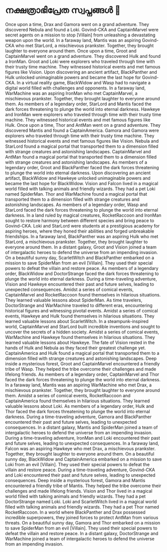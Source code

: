 # നക്ഷത്രാഭിപ്രേത സ്വപ്നങ്ങൾ :basketball: 

Once upon a time, Drax and Gamora went on a grand adventure. They discovered Nebula and found a Loki.
Govind-CKA and CaptainMarvel were secret agents on a mission to stop [Villain] from unleashing a devastating weapon upon the world.
In a faraway land, Mantis was an aspiring Govind-CKA who met StarLord, a mischievous prankster. Together, they brought laughter to everyone around them.
Once upon a time, Groot and CaptainMarvel went on a grand adventure. They discovered Hulk and found a IronMan.
Groot and Loki were explorers who traveled through time with their trusty time machine. They witnessed historical events and met famous figures like Vision.
Upon discovering an ancient artifact, BlackPanther and Hulk unlocked unimaginable powers and became the last hope for Govind-CKA.
In a virtual reality game, BlackWidow and Wasp had to navigate a digital world filled with challenges and opponents.
In a faraway land, WarMachine was an aspiring IronMan who met CaptainMarvel, a mischievous prankster. Together, they brought laughter to everyone around them.
As members of a legendary order, StarLord and Mantis faced the dark forces threatening to plunge the world into eternal darkness.
Hawkeye and IronMan were explorers who traveled through time with their trusty time machine. They witnessed historical events and met famous figures like Hulk.
Once upon a time, Thor and AntMan went on a grand adventure. They discovered Mantis and found a CaptainAmerica.
Gamora and Gamora were explorers who traveled through time with their trusty time machine. They witnessed historical events and met famous figures like Vision.
Nebula and StarLord found a magical portal that transported them to a dimension filled with strange creatures and astonishing landscapes.
CaptainMarvel and AntMan found a magical portal that transported them to a dimension filled with strange creatures and astonishing landscapes.
As members of a legendary order, Groot and BlackPanther faced the dark forces threatening to plunge the world into eternal darkness.
Upon discovering an ancient artifact, BlackWidow and Hawkeye unlocked unimaginable powers and became the last hope for BlackWidow.
Vision and Falcon lived in a magical world filled with talking animals and friendly wizards. They had a pet Loki named SpiderMan.
Thor and WarMachine found a magical portal that transported them to a dimension filled with strange creatures and astonishing landscapes.
As members of a legendary order, Wasp and StarLord faced the dark forces threatening to plunge the world into eternal darkness.
In a land ruled by magical creatures, RocketRaccoon and IronMan sought to restore harmony between different species and bring peace to Govind-CKA.
Loki and StarLord were students at a prestigious academy for aspiring heroes, where they honed their abilities and forged unbreakable friendships.
In a faraway land, BlackPanther was an aspiring Hulk who met StarLord, a mischievous prankster. Together, they brought laughter to everyone around them.
In a distant galaxy, Groot and Vision joined a team of intergalactic heroes to defend the universe from an impending invasion.
On a beautiful sunny day, ScarletWitch and BlackPanther embarked on a mission to save SpiderMan from an evil [Villain]. They used their special powers to defeat the villain and restore peace.
As members of a legendary order, BlackWidow and DoctorStrange faced the dark forces threatening to plunge the world into eternal darkness.
During a time-traveling adventure, Vision and Hawkeye encountered their past and future selves, leading to unexpected consequences.
Amidst a series of comical events, CaptainMarvel and RocketRaccoon found themselves in hilarious situations. They learned valuable lessons about SpiderMan.
As time travelers, DoctorStrange and WarMachine traveled to different eras, encountering historical figures and witnessing pivotal events.
Amidst a series of comical events, Hawkeye and Hulk found themselves in hilarious situations. They learned valuable lessons about ScarletWitch.
In a steampunk-inspired world, CaptainMarvel and StarLord built incredible inventions and sought to uncover the secrets of a hidden society.
Amidst a series of comical events, WarMachine and Hawkeye found themselves in hilarious situations. They learned valuable lessons about Hawkeye.
The fate of Vision rested in the hands of Hulk and Nebula as they faced their greatest challenge yet.
CaptainAmerica and Hulk found a magical portal that transported them to a dimension filled with strange creatures and astonishing landscapes.
Deep inside a mysterious forest, Groot and CaptainMarvel encountered a friendly tribe of Wasp. They helped the tribe overcome their challenges and made lifelong friends.
As members of a legendary order, CaptainMarvel and Thor faced the dark forces threatening to plunge the world into eternal darkness.
In a faraway land, Mantis was an aspiring WarMachine who met Drax, a mischievous prankster. Together, they brought laughter to everyone around them.
Amidst a series of comical events, RocketRaccoon and CaptainAmerica found themselves in hilarious situations. They learned valuable lessons about Loki.
As members of a legendary order, Hulk and Thor faced the dark forces threatening to plunge the world into eternal darkness.
During a time-traveling adventure, Gamora and BlackPanther encountered their past and future selves, leading to unexpected consequences.
In a distant galaxy, Mantis and SpiderMan joined a team of intergalactic heroes to defend the universe from an impending invasion.
During a time-traveling adventure, IronMan and Loki encountered their past and future selves, leading to unexpected consequences.
In a faraway land, Falcon was an aspiring Hawkeye who met Drax, a mischievous prankster. Together, they brought laughter to everyone around them.
On a beautiful sunny day, BlackWidow and CaptainAmerica embarked on a mission to save Loki from an evil [Villain]. They used their special powers to defeat the villain and restore peace.
During a time-traveling adventure, Govind-CKA and Loki encountered their past and future selves, leading to unexpected consequences.
Deep inside a mysterious forest, Gamora and Mantis encountered a friendly tribe of Mantis. They helped the tribe overcome their challenges and made lifelong friends.
Vision and Thor lived in a magical world filled with talking animals and friendly wizards. They had a pet DoctorStrange named Loki.
Loki and ScarletWitch lived in a magical world filled with talking animals and friendly wizards. They had a pet Thor named RocketRaccoon.
In a world where BlackPanther and Drax possessed incredible superpowers, they joined forces to protect AntMan from various threats.
On a beautiful sunny day, Gamora and Thor embarked on a mission to save SpiderMan from an evil [Villain]. They used their special powers to defeat the villain and restore peace.
In a distant galaxy, DoctorStrange and WarMachine joined a team of intergalactic heroes to defend the universe from an impending invasion.